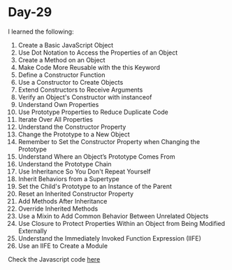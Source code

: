# Day-29
I learned the following:

1. Create a Basic JavaScript Object
2. Use Dot Notation to Access the Properties of an Object
3. Create a Method on an Object
4. Make Code More Reusable with the this Keyword
5. Define a Constructor Function
6. Use a Constructor to Create Objects
7. Extend Constructors to Receive Arguments
8. Verify an Object's Constructor with instanceof
9. Understand Own Properties
10. Use Prototype Properties to Reduce Duplicate Code
11. Iterate Over All Properties
12. Understand the Constructor Property
13. Change the Prototype to a New Object
14. Remember to Set the Constructor Property when Changing the Prototype
15. Understand Where an Object’s Prototype Comes From
16. Understand the Prototype Chain
17. Use Inheritance So You Don't Repeat Yourself
18. Inherit Behaviors from a Supertype
19. Set the Child's Prototype to an Instance of the Parent
20. Reset an Inherited Constructor Property
21. Add Methods After Inheritance
22. Override Inherited Methods
23. Use a Mixin to Add Common Behavior Between Unrelated Objects
24. Use Closure to Protect Properties Within an Object from Being Modified Externally
25. Understand the Immediately Invoked Function Expression (IIFE)
26. Use an IIFE to Create a Module


Check the Javascript code [here](./index.js)  